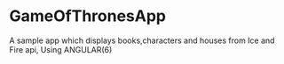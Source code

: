 # GameOfThronesApp
A sample app which displays books,characters and houses from Ice and Fire api, Using ANGULAR(6)
